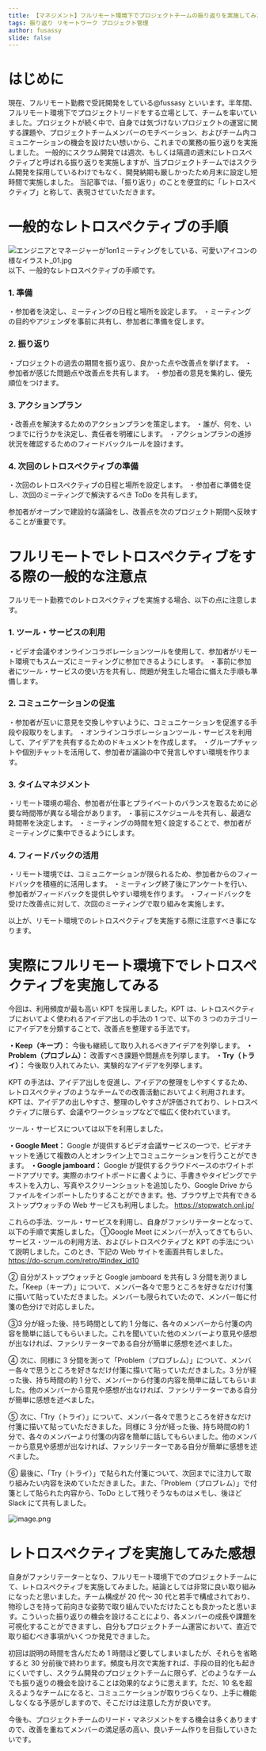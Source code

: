 ```yaml
---
title: 【マネジメント】フルリモート環境下でプロジェクトチームの振り返りを実施してみた
tags: 振り返り リモートワーク プロジェクト管理
author: fusassy
slide: false
---
```


# はじめに

現在、フルリモート勤務で受託開発をしている@fussasy といいます。半年間、フルリモート環境下でプロジェクトリードをする立場として、チームを率いていました。プロジェクトが続く中で、自身では気づけないプロジェクトの運営に関する課題や、プロジェクトチームメンバーのモチベーション、およびチーム内コミュニケーションの機会を設けたい想いから、これまでの業務の振り返りを実施しました。
一般的にスクラム開発では週次、もしくは隔週の週末にレトロスペクティブと呼ばれる振り返りを実施しますが、当プロジェクトチームではスクラム開発を採用しているわけでもなく、開発納期も厳しかったため月末に設定し短時間で実施しました。
当記事では、「振り返り」のことを便宜的に「レトロスペクティブ」と称して、表現させていただきます。

# 一般的なレトロスペクティブの手順

![エンジニアとマネージャーが1on1ミーティングをしている、可愛いアイコンの様なイラスト_01.jpg](https://qiita-image-store.s3.ap-northeast-1.amazonaws.com/0/1727556/296ae376-f16c-1621-88d2-c60dde6e3bcd.jpeg)
以下、一般的なレトロスペクティブの手順です。

### 1. 準備

・参加者を決定し、ミーティングの日程と場所を設定します。
・ミーティングの目的やアジェンダを事前に共有し、参加者に準備を促します。

### 2. 振り返り

・プロジェクトの過去の期間を振り返り、良かった点や改善点を挙げます。
・参加者が感じた問題点や改善点を共有します。
・参加者の意見を集約し、優先順位をつけます。

### 3. アクションプラン

・改善点を解決するためのアクションプランを策定します。
・誰が、何を、いつまでに行うかを決定し、責任者を明確にします。
・アクションプランの進捗状況を確認するためのフィードバックルールを設けます。

### 4. 次回のレトロスペクティブの準備

・次回のレトロスペクティブの日程と場所を設定します。
・参加者に準備を促し、次回のミーティングで解決するべき ToDo を共有します。

参加者がオープンで建設的な議論をし、改善点を次のプロジェクト期間へ反映することが重要です。

# フルリモートでレトロスペクティブをする際の一般的な注意点

フルリモート勤務でのレトロスペクティブを実施する場合、以下の点に注意します。

### 1. ツール・サービスの利用

・ビデオ会議やオンラインコラボレーションツールを使用して、参加者がリモート環境でもスムーズにミーティングに参加できるようにします。
・事前に参加者にツール・サービスの使い方を共有し、問題が発生した場合に備えた手順も準備します。

### 2. コミュニケーションの促進

・参加者が互いに意見を交換しやすいように、コミュニケーションを促進する手段や段取りをします。
・オンラインコラボレーションツール・サービスを利用して、アイデアを共有するためのドキュメントを作成します。
・グループチャットや個別チャットを活用して、参加者が議論の中で発言しやすい環境を作ります。

### 3. タイムマネジメント

・リモート環境の場合、参加者が仕事とプライベートのバランスを取るために必要な時間帯が異なる場合があります。
・事前にスケジュールを共有し、最適な時間帯を決定します。
・ミーティングの時間を短く設定することで、参加者がミーティングに集中できるようにします。

### 4. フィードバックの活用

・リモート環境では、コミュニケーションが限られるため、参加者からのフィードバックを積極的に活用します。
・ミーティング終了後にアンケートを行い、参加者がフィードバックを提供しやすい環境を作ります。
・フィードバックを受けた改善点に対して、次回のミーティングで取り組みを実施します。

以上が、リモート環境でのレトロスペクティブを実施する際に注意すべき事になります。

# 実際にフルリモート環境下でレトロスペクティブを実施してみる

今回は、利用頻度が最も高い KPT を採用しました。KPT は、レトロスペクティブにおいてよく使われるアイデア出しの手法の 1 つで、以下の 3 つのカテゴリーにアイデアを分類することで、改善点を整理する手法です。

**・Keep（キープ）：** 今後も継続して取り入れるべきアイデアを列挙します。
**・Problem（プロブレム）：** 改善すべき課題や問題点を列挙します。
**・Try（トライ）：** 今後取り入れてみたい、実験的なアイデアを列挙します。

KPT の手法は、アイデア出しを促進し、アイデアの整理をしやすくするため、レトロスペクティブのようなチームでの改善活動においてよく利用されます。KPT は、アイデアの出しやすさ、整理のしやすさが評価されており、レトロスペクティブに限らず、会議やワークショップなどで幅広く使われています。

ツール・サービスについては以下を利用しました。

**・Google Meet：**
Google が提供するビデオ会議サービスの一つで、ビデオチャットを通じて複数の人とオンライン上でコミュニケーションを行うことができます。
**・Google jamboard：**
Google が提供するクラウドベースのホワイトボードアプリです。実際のホワイトボードに書くように、手書きやタイピングでテキストを入力し、写真やスクリーンショットを追加したり、Google Drive からファイルをインポートしたりすることができます。他、ブラウザ上で共有できるストップウォッチの Web サービスも利用しました。
https://stopwatch.onl.jp/

これらの手法、ツール・サービスを利用し、自身がファシリテーターとなって、以下の手順で実施しました。
①Google Meet にメンバーが入ってきてもらい、サービス・ツールの利用方法、およびレトロスペクティブと KPT の手法について説明しました。このとき、下記の Web サイトを画面共有しました。
https://do-scrum.com/retro/#index_id10

② 自分がストップウォッチと Google jamboard を共有し 3 分間を測りました。「Keep（キープ）」について、メンバー各々で思うところを好きなだけ付箋に描いて貼っていただきました。メンバーも限られていたので、メンバー毎に付箋の色分けで対応しました。

③3 分が経った後、持ち時間として約 1 分毎に、各々のメンバーから付箋の内容を簡単に話してもらいました。これを聞いていた他のメンバーより意見や感想が出なければ、ファシリテーターである自分が簡単に感想を述べました。

④ 次に、同様に 3 分間を測って「Problem（プロブレム）」について、メンバー各々で思うところを好きなだけ付箋に描いて貼っていただきました。3 分が経った後、持ち時間の約 1 分で、メンバーから付箋の内容を簡単に話してもらいました。他のメンバーから意見や感想が出なければ、ファシリテーターである自分が簡単に感想を述べました。

⑤ 次に、「Try（トライ）」について、メンバー各々で思うところを好きなだけ付箋に描いて貼っていただきました。同様に 3 分が経った後、持ち時間の約 1 分で、各々のメンバーより付箋の内容を簡単に話してもらいました。他のメンバーから意見や感想が出なければ、ファシリテーターである自分が簡単に感想を述べました。

⑥ 最後に、「Try（トライ）」で貼られた付箋について、次回までに注力して取り組みたい内容を決めていただきました。また、「Problem（プロブレム）」で付箋として貼られた内容から、ToDo として残りそうなものはメモし、後ほど Slack にて共有しました。

![image.png](https://qiita-image-store.s3.ap-northeast-1.amazonaws.com/0/1727556/562ca5b0-e5fe-d34a-1a69-16b384b63530.png)

# レトロスペクティブを実施してみた感想

自身がファシリテーターとなり、フルリモート環境下でのプロジェクトチームにて、レトロスペクティブを実施してみました。結論としては非常に良い取り組みになったと思いました。チーム構成が 20 代～ 30 代と若手で構成されており、物珍しさを持って前向きな姿勢で取り組んでいただけたことも良かったと思います。こういった振り返りの機会を設けることにより、各メンバーの成長や課題を可視化することができますし、自分もプロジェクトチーム運営において、直近で取り組むべき事項がいくつか発見できました。

初回は説明の時間を含んだため 1 時間ほど要してしまいましたが、それらを省略すると 30 分前後で終わります。頻度も月次で実施すれば、手段の目的化も起きにくいですし、スクラム開発のプロジェクトチームに限らず、どのようなチームでも振り返りの機会を設けることは効果的なように思えます。ただ、10 名を超えるようなチームになると、コミュニケーションが取りづらくなり、上手に機能しなくなる予感がしますので、そこだけは注意した方が良いです。

今後も、プロジェクトチームのリード・マネジメントをする機会は多くありますので、改善を重ねてメンバーの満足感の高い、良いチーム作りを目指していきたいです。
